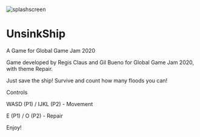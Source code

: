 ![splashscreen](https://i.imgur.com/wo66oxv.jpg)

# UnsinkShip
A Game for Global Game Jam 2020

Game developed by Regis Claus and Gil Bueno for Global Game Jam 2020, with theme Repair.

Just save the ship! Survive and count how many floods you can!

Controls

WASD (P1) / IJKL (P2) - Movement 

 E (P1) / O (P2) - Repair

Enjoy!
